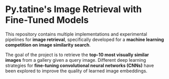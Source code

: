 # Py.tatine's Image Retrieval with Fine-Tuned Models

This repository contains multiple implementations and experimental pipelines for **image retrieval**, specifically developed for a **machine learning competition on image similarity search**.

The goal of the project is to retrieve the **top-10 most visually similar images** from a gallery given a query image. Different deep learning strategies for **fine-tuning convolutional neural networks (CNNs)** have been explored to improve the quality of learned image embeddings.



